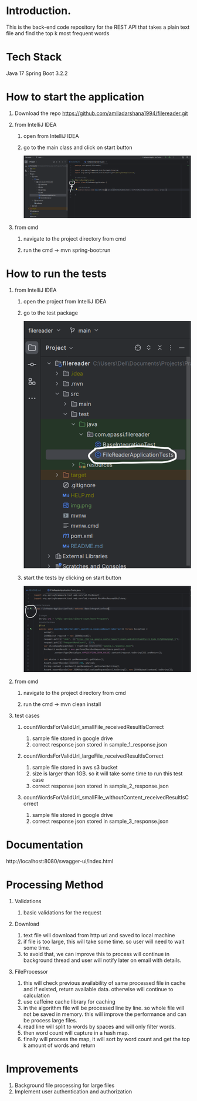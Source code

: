 # Introduction.
This is the back-end code repository for the REST API that takes a plain text file and find the top k most frequent words

# Tech Stack
Java 17
Spring Boot 3.2.2

# How to start the application
1. Download the repo
   https://github.com/amiladarshana1994/filereader.git

2. from IntelliJ IDEA

   1. open from IntelliJ IDEA
   
   2. go to the main class and click on start button

      ![img.png](img.png)

3. from cmd

   1. navigate to the project directory from cmd
   
   2. run the cmd -> mvn spring-boot:run

# How to run the tests

1. from IntelliJ IDEA

   1. open the project from IntelliJ IDEA

   2. go to the test package

      ![img_1.png](img_1.png)

   3. start the tests by clicking on start button

      ![img_2.png](img_2.png)
   
2. from cmd

   1. navigate to the project directory from cmd
   
   2. run the cmd -> mvn clean install
   
3. test cases
   1. countWordsForValidUrl_smallFile_receivedResultIsCorrect
      1. sample file stored in google drive
      2. correct response json stored in sample_1_response.json
      
   2. countWordsForValidUrl_largeFile_receivedResultIsCorrect
      1. sample file stored in aws s3 bucket
      2. size is larger than 1GB. so it will take some time to run this test case
      3. correct response json stored in sample_2_response.json
      
   3. countWordsForValidUrl_smallFile_withoutContent_receivedResultIsCorrect
      1. sample file stored in google drive
      2. correct response json stored in sample_3_response.json
   
# Documentation
http://localhost:8080/swagger-ui/index.html

# Processing Method
1. Validations
   1. basic validations for the request 

2. Download
   1. text file will download from http url and saved to local machine
   2. if file is too large, this will take some time. so user will need to wait some time.
   3. to avoid that, we can improve this to process will continue in background thread and user will notify later on email with details.

3. FileProcessor
   1. this will check previous availability of same processed file in cache and if existed, return available data. otherwise will continue to calculation
   2. use caffeine cache library for caching
   3. in the algorithm file will be processed line by line. so whole file will not be saved in memory. this will improve the performance and can be process large files.
   4. read line will split to words by spaces and will only filter words. 
   5. then word count will capture in a hash map.
   6. finally will process the map, it will sort by word count and get the top k amount of words and return

# Improvements

1. Background file processing for large files
2. Implement user authentication and authorization